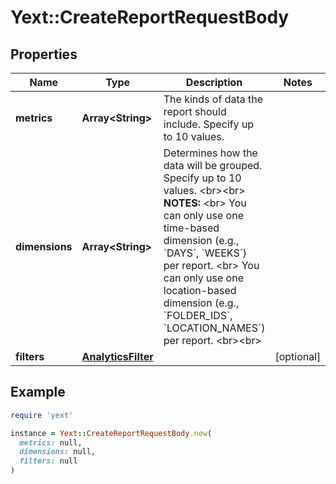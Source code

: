 # Yext::CreateReportRequestBody

## Properties

| Name | Type | Description | Notes |
| ---- | ---- | ----------- | ----- |
| **metrics** | **Array&lt;String&gt;** | The kinds of data the report should include. Specify up to 10 values.  |  |
| **dimensions** | **Array&lt;String&gt;** | Determines how the data will be grouped. Specify up to 10 values. &lt;br&gt;&lt;br&gt; **NOTES:** &lt;br&gt; You can only use one time-based dimension (e.g., &#x60;DAYS&#x60;, &#x60;WEEKS&#x60;) per report. &lt;br&gt; You can only use one location-based dimension (e.g., &#x60;FOLDER_IDS&#x60;, &#x60;LOCATION_NAMES&#x60;) per report. &lt;br&gt;&lt;br&gt;  |  |
| **filters** | [**AnalyticsFilter**](AnalyticsFilter.md) |  | [optional] |

## Example

```ruby
require 'yext'

instance = Yext::CreateReportRequestBody.new(
  metrics: null,
  dimensions: null,
  filters: null
)
```

